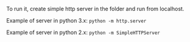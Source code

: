 To run it, create simple http server in the folder and run from localhost. 

Example of server in python 3.x: 
  `python -m http.server`
  
Example of server in python 2.x: 
  `python -m SimpleHTTPServer`
